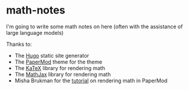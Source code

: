 # math-notes
I'm going to write some math notes on here (often with the assistance of large language models)

Thanks to:
- The [Hugo](https://gohugo.io/) static site generator
- The [PaperMod](https://github.com/adityatelange/hugo-PaperMod) theme for the theme
- The [KaTeX](https://katex.org/) library for rendering math
- The [MathJax](https://www.mathjax.org/) library for rendering math
- Misha Brukman for the [tutorial](https://misha.brukman.net/blog/2022/04/writing-math-with-hugo/) on rendering math in PaperMod